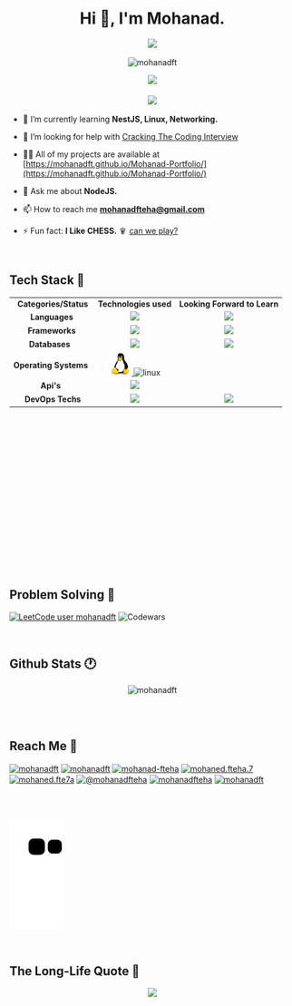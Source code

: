 
<h1 align="center">Hi 👋, I'm Mohanad.</h1>  
<p align="center">
	<a  href="https://github.com/Ratheshan03/readme-typing-svg" align="center">
		<img  src="https://readme-typing-svg.herokuapp.com?lines=Software+Engineer+Undergraduate;Backend+Web+Developer;Long+Life+Learner&;&width=400&height=50" />
	</a>
</p>
</p>
<p align="center"> <img src="https://komarev.com/ghpvc/?username=mohanadft&label=Profile%20views&color=0e75b6&style=flat" alt="mohanadft" /> </p>  
 
<p align="center">
	<img src="https://github-profile-trophy.vercel.app/?username=mohanadft&theme=onedark" /> <br /><br />
	<img src="https://api.daily.dev/devcards/9b76afe8888540ac88b0eafff284e713.png?r=odv" width="250"/>
</p>
  
- 🌱 I’m currently learning **NestJS, Linux, Networking.**  
  
- 🤝 I’m looking for help with [Cracking The Coding Interview](https://github.com/mohanadft/Cracking-The-Coding-Interview)  
  
- 👨‍💻 All of my projects are available at [https://mohanadft.github.io/Mohanad-Portfolio/](https://mohanadft.github.io/Mohanad-Portfolio/)  
  
- 💬 Ask me about **NodeJS.**  
  
- 📫 How to reach me **mohanadfteha@gmail.com**  
  
- ⚡ Fun fact: **I Like CHESS.** 🨁 [can we play?](https://www.chess.com/member/mohanedft)


  
<br/>

## Tech Stack 🔮 
<table style="height: 452px; width: 778px;" align="center">
<tbody>
<tr>
<td align="center"><strong>&nbsp;Categories/Status</strong></td>
<td align="center">
<strong>Technologies used</strong>
</td>
<td align="center">
<strong>Looking Forward to Learn</strong>
</td>
</tr>
<tr>
<td align="center"><strong>Languages</strong></td>
<td align="center">
	 <img src="https://skillicons.dev/icons?i=py,java,javascript,typescript,cpp,bash" />
</td>
<td align="center">
	  <img src="https://skillicons.dev/icons?i=rust,php" />
</td>
</tr>
<tr>
<td align="center"><strong>Frameworks</strong></td>
<td align="center">
	<img src="https://skillicons.dev/icons?i=nodejs,nest,express" />
</td>
<td align="center">
	 <img src="https://skillicons.dev/icons?i=electron,tensorflow" />
</td>
</tr>
<tr>
<td align="center"><strong>Databases</strong>&nbsp;&nbsp;</td>
<td align="center">
	    <img src="https://skillicons.dev/icons?i=prisma,postgres,mysql,mongodb,firebase,sqlite,redis" />
</td>
<td align="center">
	 <img src="https://skillicons.dev/icons?i=cassandra,dynamodb" />
</td>
</tr>
<tr>
<td align="center"><strong>Operating Systems&nbsp;</strong></td>
<td align="center"><a href="https://www.linux.org/" target="_blank" rel="noreferrer"> <img src="https://raw.githubusercontent.com/devicons/devicon/master/icons/linux/linux-original.svg" alt="linux" width="40" height="40" /> </a> <img src="https://upload.wikimedia.org/wikipedia/commons/4/44/Microsoft_logo.svg" alt="linux" width="40" height="40" /></td>
<td align="center">&nbsp;</td>
</tr>
<tr>
<td align="center"><strong>Api's</strong>&nbsp;</td>
<td align="center">
	<img src="https://skillicons.dev/icons?i=graphql,apollo" />
</td>
<td align="center">&nbsp;</td>
</tr>
<tr>
<td align="center"><strong>&nbsp;DevOps Techs</strong></td>
<td align="center">
    <img src="https://skillicons.dev/icons?i=git" />
</td>
<td align="center">
    <img src="https://skillicons.dev/icons?i=kubernetes,docker,jest,aws,rabbitmq,kafka" />
</td>
</tr>
</tbody>
</table>

<br />


## Problem Solving 🧠
[![LeetCode user mohanadft](https://img.shields.io/badge/dynamic/json?style=for-the-badge&labelColor=black&color=%23ffa116&label=Solved&query=solvedOverTotal&url=https%3A%2F%2Fleetcode-badge.vercel.app%2Fapi%2Fusers%2Fmohanadft&logo=leetcode&logoColor=yellow)](https://leetcode.com/mohanadft/)
![Codewars](https://www.codewars.com/users/mohanadft/badges/micro)

<br />


## Github Stats 🕐
  
<p align="center">
	<img src="https://streak-stats.demolab.com/?user=mohanadft&currStreakNum=2FD3EB&fire=pink&sideLabels=F00&theme=dark&date_format=[Y.]n.j" alt="mohanadft" />
</p>

<br />
<br />

## Reach Me 🔭
<p align="left">  
<a href="https://dev.to/mohanadft" target="blank"><img align="center" src="https://raw.githubusercontent.com/rahuldkjain/github-profile-readme-generator/master/src/images/icons/Social/devto.svg" alt="mohanadft" height="30" width="40" /></a>  
<a href="https://twitter.com/mohanadft" target="blank"><img align="center" src="https://raw.githubusercontent.com/rahuldkjain/github-profile-readme-generator/master/src/images/icons/Social/twitter.svg" alt="mohanadft" height="30" width="40" /></a>  
<a href="https://linkedin.com/in/mohanad-fteha" target="blank"><img align="center" src="https://raw.githubusercontent.com/rahuldkjain/github-profile-readme-generator/master/src/images/icons/Social/linked-in-alt.svg" alt="mohanad-fteha" height="30" width="40" /></a>  
<a href="https://fb.com/mohaned.fteha.7" target="blank"><img align="center" src="https://raw.githubusercontent.com/rahuldkjain/github-profile-readme-generator/master/src/images/icons/Social/facebook.svg" alt="mohaned.fteha.7" height="30" width="40" /></a>  
<a href="https://instagram.com/mohaned.fte7a" target="blank"><img align="center" src="https://raw.githubusercontent.com/rahuldkjain/github-profile-readme-generator/master/src/images/icons/Social/instagram.svg" alt="mohaned.fte7a" height="30" width="40" /></a>  
<a href="https://medium.com/@mohanadfteha" target="blank"><img align="center" src="https://raw.githubusercontent.com/rahuldkjain/github-profile-readme-generator/master/src/images/icons/Social/medium.svg" alt="@mohanadfteha" height="30" width="40" /></a>  
<a href="https://codeforces.com/profile/mohanadfteha" target="blank"><img align="center" src="https://raw.githubusercontent.com/rahuldkjain/github-profile-readme-generator/master/src/images/icons/Social/codeforces.svg" alt="mohanadfteha" height="30" width="40" /></a>  
<a href="https://www.leetcode.com/mohanadft" target="blank"><img align="center" src="https://raw.githubusercontent.com/rahuldkjain/github-profile-readme-generator/master/src/images/icons/Social/leet-code.svg" alt="mohanadft" height="30" width="40" /></a>  
</p>  
<br />
<br />


![Snake animation](https://github.com/mohanadft/mohanadft/blob/output/github-contribution-grid-snake.svg)

<br />

## The Long-Life Quote 🎈
<p align="center">
	<img src="https://www.azquotes.com/picture-quotes/quote-you-don-t-have-to-be-great-to-start-but-you-have-to-start-to-be-great-zig-ziglar-35-98-03.jpg" />
</p>
